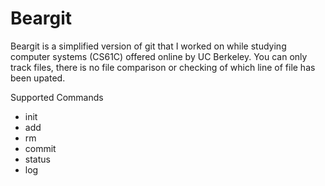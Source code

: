 # Beargit
Beargit is a simplified version of git that I worked on while studying computer systems (CS61C) offered online by UC Berkeley. You can only track files, there is no file comparison or checking of which line of file has been upated.

Supported Commands
 - init
 - add
 - rm
 - commit
 - status
 - log
